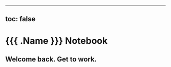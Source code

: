 <!-- $PF_GENERATE_ONCE$ -->
---
toc: false
---

# {{{ .Name }}} Notebook

## Welcome back. Get to work.
